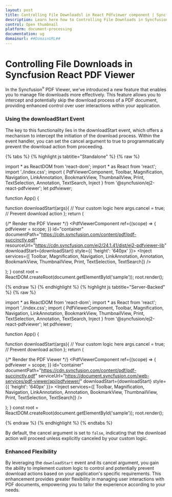 ```yaml
---
layout: post
title: Controlling File Downloadsl in React Pdfviewer component | Syncfusion
description: Learn here how to Controlling File Downloads in Syncfusion React Pdfviewer component of Syncfusion Essential JS 2 and more.
control: Open thumbnail
platform: document-processing
documentation: ug
domainurl: ##DomainURL##
---
```


# Controlling File Downloads in Syncfusion React PDF Viewer

In the Syncfusion<sup style="font-size:70%">&reg;</sup> PDF Viewer, we've introduced a new feature that enables you to manage file downloads more effectively. This feature allows you to intercept and potentially skip the download process of a PDF document, providing enhanced control over user interactions within your application.

### Using the downloadStart Event

The key to this functionality lies in the downloadStart event, which offers a mechanism to intercept the initiation of the download process. Within the event handler, you can set the cancel argument to true to programmatically prevent the download action from proceeding.

{% tabs %}
{% highlight js tabtitle="Standalone" %}
{% raw %}

import * as ReactDOM from 'react-dom';
import * as React from 'react';
import './index.css';
import { PdfViewerComponent, Toolbar, Magnification, Navigation, LinkAnnotation, BookmarkView,
         ThumbnailView, Print, TextSelection, Annotation, TextSearch, Inject } from '@syncfusion/ej2-react-pdfviewer';
let pdfviewer;

function App() {

   function downloadStart(args){
        // Your custom logic here
        args.cancel = true; // Prevent download action
   };
  return (<div>
    <div className='control-section'>
     {/* Render the PDF Viewer */}
      <PdfViewerComponent
        ref={(scope) => { pdfviewer = scope; }}
        id="container"
        documentPath="https://cdn.syncfusion.com/content/pdf/pdf-succinctly.pdf"
        resourceUrl="https://cdn.syncfusion.com/ej2/24.1.41/dist/ej2-pdfviewer-lib"
        downloadStart={downloadStart}
        style={{ 'height': '640px' }}>
              <Inject services={[ Toolbar, Magnification, Navigation, LinkAnnotation, Annotation,
                                  BookmarkView, ThumbnailView, Print, TextSelection, TextSearch]} />
      </PdfViewerComponent>
    </div>
  </div>
  );
}
const root = ReactDOM.createRoot(document.getElementById('sample'));
root.render(<App />);

{% endraw %}
{% endhighlight %}
{% highlight js tabtitle="Server-Backed" %}
{% raw %}

import * as ReactDOM from 'react-dom';
import * as React from 'react';
import './index.css';
import { PdfViewerComponent, Toolbar, Magnification, Navigation, LinkAnnotation, BookmarkView,
         ThumbnailView, Print, TextSelection, Annotation, TextSearch, Inject } from '@syncfusion/ej2-react-pdfviewer';
let pdfviewer;

function App() {

   function downloadStart(args){
        // Your custom logic here
        args.cancel = true; // Prevent download action
   };
   return (<div>
    <div className='control-section'>
     {/* Render the PDF Viewer */}
      <PdfViewerComponent
        ref={(scope) => { pdfviewer = scope; }}
        id="container"
        documentPath="https://cdn.syncfusion.com/content/pdf/pdf-succinctly.pdf"
        serviceUrl="https://document.syncfusion.com/web-services/pdf-viewer/api/pdfviewer/"
        downloadStart={downloadStart}
        style={{ 'height': '640px' }}>
              <Inject services={[ Toolbar, Magnification, Navigation, LinkAnnotation, Annotation,
                                  BookmarkView, ThumbnailView, Print, TextSelection, TextSearch]} />
      </PdfViewerComponent>
    </div>
  </div>
  );
}
const root = ReactDOM.createRoot(document.getElementById('sample'));
root.render(<App />);

{% endraw %}
{% endhighlight %}
{% endtabs %}

By default, the cancel argument is set to `false`, indicating that the download action will proceed unless explicitly canceled by your custom logic.

### Enhanced Flexibility

By leveraging the `downloadStart` event and its cancel argument, you gain the ability to implement custom logic to control and potentially prevent download actions based on your application's specific requirements. This enhancement provides greater flexibility in managing user interactions with PDF documents, empowering you to tailor the experience according to your needs.